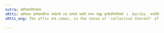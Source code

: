 ```yaml
---
sutra: खण्डिकादिभ्यश्च
vRtti: खण्डिका इत्येवमादिभ्यः शब्देभ्यो ऽञ् प्रत्ययो भवति तस्य समूह इत्येतस्मिन्विषये ॥ _Karika_ अञसिद्धिरनुदात्तादेः कोऽर्थः क्षुद्रकमालवात् । गोत्राद्वुञ् न च तद्गोत्रं तदन्तान्न च सर्वतः ॥ ज्ञापकं स्यात्तदन्तत्वे तथा चापिशलेर्विधिः । सेनायां नियमार्थं च यथा बाध्येत चाञ् वुञा ॥
vRtti_eng: The affix अञ् comes, in the sense of 'collection thereof' after the words '_Khandika_' &c.

---
```

